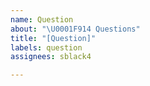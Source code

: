 ```yaml
---
name: Question
about: "\U0001F914 Questions"
title: "[Question]"
labels: question
assignees: sblack4

---
```


<!--
  Before submitting it, please ensure that this was not already asked in another issue, or on StackOverflow. Ideally, you should always refer to StackOverflow first.

  This issue should serve for you to ask a question about the library to the maintainers and other fellow developers - remember that even if the issue gets closed, the conversation can move forward 🤗
  Also, ideally this issue should culminate in a PR to the documentation for this library so that future developers will have that doubt cleared.
-->
